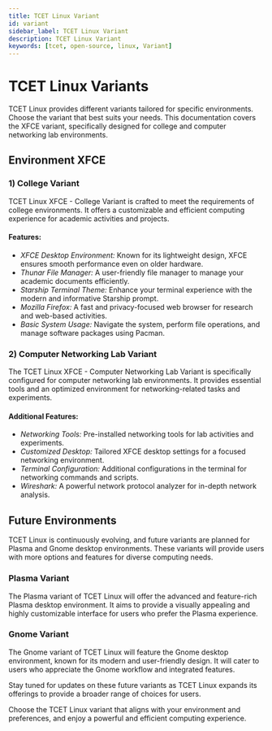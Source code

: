 ```yaml
---
title: TCET Linux Variant
id: variant
sidebar_label: TCET Linux Variant
description: TCET Linux Variant 
keywords: [tcet, open-source, linux, Variant]
---
```


# TCET Linux Variants

TCET Linux provides different variants tailored for specific environments. Choose the variant that best suits your needs. This documentation covers the XFCE variant, specifically designed for college and computer networking lab environments.

## Environment XFCE

### 1) College Variant

TCET Linux XFCE - College Variant is crafted to meet the requirements of college environments. It offers a customizable and efficient computing experience for academic activities and projects.

#### Features:
- *XFCE Desktop Environment:* Known for its lightweight design, XFCE ensures smooth performance even on older hardware.
- *Thunar File Manager:* A user-friendly file manager to manage your academic documents efficiently.
- *Starship Terminal Theme:* Enhance your terminal experience with the modern and informative Starship prompt.
- *Mozilla Firefox:* A fast and privacy-focused web browser for research and web-based activities.
- *Basic System Usage:* Navigate the system, perform file operations, and manage software packages using Pacman.

### 2) Computer Networking Lab Variant

The TCET Linux XFCE - Computer Networking Lab Variant is specifically configured for computer networking lab environments. It provides essential tools and an optimized environment for networking-related tasks and experiments.

#### Additional Features:
- *Networking Tools:* Pre-installed networking tools for lab activities and experiments.
- *Customized Desktop:* Tailored XFCE desktop settings for a focused networking environment.
- *Terminal Configuration:* Additional configurations in the terminal for networking commands and scripts.
- *Wireshark:* A powerful network protocol analyzer for in-depth network analysis.

## Future Environments

TCET Linux is continuously evolving, and future variants are planned for Plasma and Gnome desktop environments. These variants will provide users with more options and features for diverse computing needs.

### Plasma Variant

The Plasma variant of TCET Linux will offer the advanced and feature-rich Plasma desktop environment. It aims to provide a visually appealing and highly customizable interface for users who prefer the Plasma experience.

### Gnome Variant

The Gnome variant of TCET Linux will feature the Gnome desktop environment, known for its modern and user-friendly design. It will cater to users who appreciate the Gnome workflow and integrated features.

Stay tuned for updates on these future variants as TCET Linux expands its offerings to provide a broader range of choices for users.

Choose the TCET Linux variant that aligns with your environment and preferences, and enjoy a powerful and efficient computing experience.